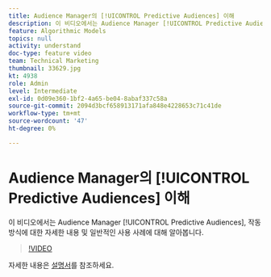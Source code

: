 ```yaml
---
title: Audience Manager의 [!UICONTROL Predictive Audiences] 이해
description: 이 비디오에서는 Audience Manager [!UICONTROL Predictive Audiences], 작동 방식에 대한 자세한 내용 및 일반적인 사용 사례에 대해 알아봅니다.
feature: Algorithmic Models
topics: null
activity: understand
doc-type: feature video
team: Technical Marketing
thumbnail: 33629.jpg
kt: 4938
role: Admin
level: Intermediate
exl-id: 0d09e360-1bf2-4a65-be04-8abaf337c58a
source-git-commit: 2094d3bcf658913171afa848e4228653c71c41de
workflow-type: tm+mt
source-wordcount: '47'
ht-degree: 0%

---
```


# Audience Manager의 [!UICONTROL Predictive Audiences] 이해

이 비디오에서는 Audience Manager [!UICONTROL Predictive Audiences], 작동 방식에 대한 자세한 내용 및 일반적인 사용 사례에 대해 알아봅니다.

>[!VIDEO](https://video.tv.adobe.com/v/36665/?quality=12&captions=kor)

자세한 내용은 [설명서](https://experienceleague.adobe.com/docs/audience-manager/user-guide/features/algorithmic-models/predictive-audiences/predictive-audiences.html?lang=ko)를 참조하세요.
